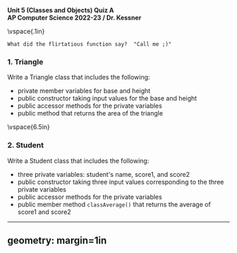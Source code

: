 __Unit 5 (Classes and Objects) Quiz A__  
__AP Computer Science 2022-23 / Dr. Kessner__  

\vspace{.1in}

```
What did the flirtatious function say?  "Call me ;)"
```

### 1. Triangle

Write a Triangle class that includes the following:

* private member variables for base and height
* public constructor taking input values for the base and height
* public accessor methods for the private variables
* public method that returns the area of the triangle


\vspace{6.5in}


### 2. Student

Write a Student class that includes the following:

* three private variables: student's name, score1, and score2 
* public constructor taking three input values corresponding to the three private variables
* public accessor methods for the private variables
* public member method `classAverage()` that returns the average of score1 and score2



---
geometry: margin=1in
---


